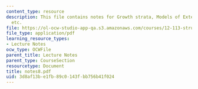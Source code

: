 ```yaml
---
content_type: resource
description: This file contains notes for Growth strata, Models of Extensional Faults
  etc.
file: https://ol-ocw-studio-app-qa.s3.amazonaws.com/courses/12-113-structural-geology-fall-2005/3d8af13be1fb89c0143fbb756b41f024_notes8.pdf
file_type: application/pdf
learning_resource_types:
- Lecture Notes
ocw_type: OCWFile
parent_title: Lecture Notes
parent_type: CourseSection
resourcetype: Document
title: notes8.pdf
uid: 3d8af13b-e1fb-89c0-143f-bb756b41f024
---
```

